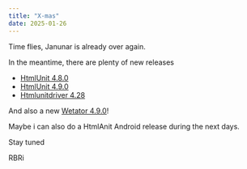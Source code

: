 ```yaml
---
title: "X-mas"
date: 2025-01-26
---
```


Time flies, Janunar is already over again.

In the meantime, there are plenty of new releases

* [HtmlUnit 4.8.0](https://www.htmlunit.org/changes-report.html#a4.8.0)
* [HtmlUnit 4.9.0](https://www.htmlunit.org/changes-report.html#a4.9.0)
* [Htmlunitdriver 4.28](https://github.com/SeleniumHQ/htmlunit-driver)

And also a new [Wetator 4.9.0](https://wetator.org/download/release-notes/)!

Maybe i can also do a HtmlAnit Android release during the next days.

Stay tuned

RBRi